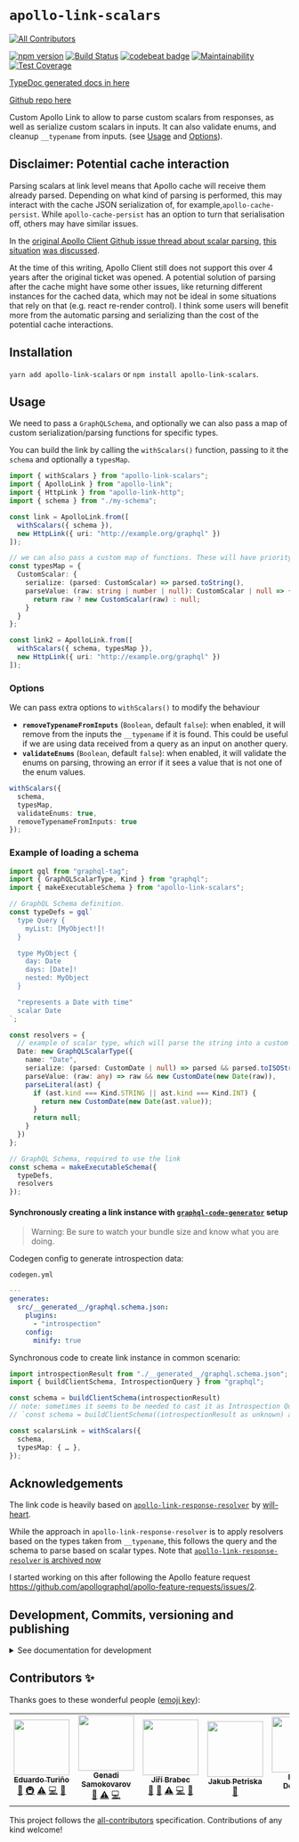 # `apollo-link-scalars`

<!-- ALL-CONTRIBUTORS-BADGE:START - Do not remove or modify this section -->
[![All Contributors](https://img.shields.io/badge/all_contributors-5-orange.svg?style=flat-square)](#contributors-)
<!-- ALL-CONTRIBUTORS-BADGE:END -->

[![npm version](https://badge.fury.io/js/apollo-link-scalars.svg)](https://badge.fury.io/js/apollo-link-scalars)
[![Build Status](https://travis-ci.org/eturino/apollo-link-scalars.svg?branch=master)](https://travis-ci.org/eturino/apollo-link-scalars)
[![codebeat badge](https://codebeat.co/badges/a90150b8-7456-4f39-af0e-773f6fbf4324)](https://codebeat.co/projects/github-com-eturino-apollo-link-scalars-master)
[![Maintainability](https://api.codeclimate.com/v1/badges/bfc3427f46454051044b/maintainability)](https://codeclimate.com/github/eturino/apollo-link-scalars/maintainability)
[![Test Coverage](https://api.codeclimate.com/v1/badges/bfc3427f46454051044b/test_coverage)](https://codeclimate.com/github/eturino/apollo-link-scalars/test_coverage)

[TypeDoc generated docs in here](https://eturino.github.io/apollo-link-scalars)

[Github repo here](https://github.com/eturino/apollo-link-scalars)

Custom Apollo Link to allow to parse custom scalars from responses, as well as serialize custom scalars in inputs. It can also validate enums, and cleanup `__typename` from inputs. (see [Usage](#usage) and [Options](#options)).

## Disclaimer: Potential cache interaction

Parsing scalars at link level means that Apollo cache will receive them already parsed. Depending on what kind of parsing is performed, this may interact with the cache JSON serialization of, for example,`apollo-cache-persist`. While `apollo-cache-persist` has an option to turn that serialisation off, others may have similar issues.

In the [original Apollo Client Github issue thread about scalar parsing](https://github.com/apollographql/apollo-client/issues/585), [this situation](https://github.com/apollographql/apollo-client/issues/585#issuecomment-400792837) [was discussed](https://github.com/apollographql/apollo-client/issues/585#issuecomment-400777797).

At the time of this writing, Apollo Client still does not support this over 4 years after the original ticket was opened. A potential solution of parsing after the cache might have some other issues, like returning different instances for the cached data, which may not be ideal in some situations that rely on that (e.g. react re-render control). I think some users will benefit more from the automatic parsing and serializing than the cost of the potential cache interactions.

## Installation

`yarn add apollo-link-scalars` or `npm install apollo-link-scalars`.

## Usage

We need to pass a `GraphQLSchema`, and optionally we can also pass a map of custom serialization/parsing functions for specific types.

You can build the link by calling the `withScalars()` function, passing to it the `schema` and optionally a `typesMap`.

```typescript
import { withScalars } from "apollo-link-scalars";
import { ApolloLink } from "apollo-link";
import { HttpLink } from "apollo-link-http";
import { schema } from "./my-schema";

const link = ApolloLink.from([
  withScalars({ schema }),
  new HttpLink({ uri: "http://example.org/graphql" })
]);

// we can also pass a custom map of functions. These will have priority over the GraphQLTypes parsing and serializing functions from the Schema.
const typesMap = {
  CustomScalar: {
    serialize: (parsed: CustomScalar) => parsed.toString(),
    parseValue: (raw: string | number | null): CustomScalar | null => {
      return raw ? new CustomScalar(raw) : null;
    }
  }
};

const link2 = ApolloLink.from([
  withScalars({ schema, typesMap }),
  new HttpLink({ uri: "http://example.org/graphql" })
]);
```

### Options

We can pass extra options to `withScalars()` to modify the behaviour

- **`removeTypenameFromInputs`** (`Boolean`, default `false`): when enabled, it will remove from the inputs the `__typename` if it is found. This could be useful if we are using data received from a query as an input on another query.
- **`validateEnums`** (`Boolean`, default `false`): when enabled, it will validate the enums on parsing, throwing an error if it sees a value that is not one of the enum values.

```typescript
withScalars({
  schema,
  typesMap,
  validateEnums: true,
  removeTypenameFromInputs: true
});
```

### Example of loading a schema

```typescript
import gql from "graphql-tag";
import { GraphQLScalarType, Kind } from "graphql";
import { makeExecutableSchema } from "apollo-link-scalars";

// GraphQL Schema definition.
const typeDefs = gql`
  type Query {
    myList: [MyObject!]!
  }

  type MyObject {
    day: Date
    days: [Date]!
    nested: MyObject
  }

  "represents a Date with time"
  scalar Date
`;

const resolvers = {
  // example of scalar type, which will parse the string into a custom class CustomDate which receives a Date object
  Date: new GraphQLScalarType({
    name: "Date",
    serialize: (parsed: CustomDate | null) => parsed && parsed.toISOString(),
    parseValue: (raw: any) => raw && new CustomDate(new Date(raw)),
    parseLiteral(ast) {
      if (ast.kind === Kind.STRING || ast.kind === Kind.INT) {
        return new CustomDate(new Date(ast.value));
      }
      return null;
    }
  })
};

// GraphQL Schema, required to use the link
const schema = makeExecutableSchema({
  typeDefs,
  resolvers
});
```

#### Synchronously creating a link instance with [`graphql-code-generator`](https://graphql-code-generator.com/) setup

> Warning: Be sure to watch your bundle size and know what you are doing.

Codegen config to generate introspection data:

`codegen.yml`

```yml
---
generates:
  src/__generated__/graphql.schema.json:
    plugins:
      - "introspection"
    config:
      minify: true
```

Synchronous code to create link instance in common scenario:

```typescript
import introspectionResult from "./__generated__/graphql.schema.json";
import { buildClientSchema, IntrospectionQuery } from "graphql";

const schema = buildClientSchema(introspectionResult)
// note: sometimes it seems to be needed to cast it as Introspection Query
// `const schema = buildClientSchema((introspectionResult as unknown) as IntrospectionQuery)`

const scalarsLink = withScalars({
  schema,
  typesMap: { … },
});
```

## Acknowledgements

The link code is heavily based on [`apollo-link-response-resolver`](https://github.com/with-heart/apollo-link-response-resolver) by [will-heart](https://github.com/with-heart).

While the approach in `apollo-link-response-resolver` is to apply resolvers based on the types taken from `__typename`, this follows the query and the schema to parse based on scalar types. Note that [`apollo-link-response-resolver` is archived now](https://github.com/with-heart/apollo-link-response-resolver/issues/18)

I started working on this after following the Apollo feature request https://github.com/apollographql/apollo-feature-requests/issues/2.

## Development, Commits, versioning and publishing

<details><summary>See documentation for development</summary>
<p>

See [The Typescript-Starter docs](https://github.com/bitjson/typescript-starter#bump-version-update-changelog-commit--tag-release).

### Commits and CHANGELOG

For commits, you should use [`commitizen`](https://github.com/commitizen/cz-cli)

```sh
yarn global add commitizen

#commit your changes:
git cz
```

As typescript-starter docs state:

This project is tooled for [conventional changelog](https://github.com/conventional-changelog/conventional-changelog) to make managing releases easier. See the [standard-version](https://github.com/conventional-changelog/standard-version) documentation for more information on the workflow, or [`CHANGELOG.md`](CHANGELOG.md) for an example.

```sh
# bump package.json version, update CHANGELOG.md, git tag the release
yarn run version
```

You may find a tool like [**`wip`**](https://github.com/bitjson/wip) helpful for managing work in progress before you're ready to create a meaningful commit.

### Creating the first version

Once you are ready to create the first version, run the following (note that `reset` is destructive and will remove all files not in the git repo from the directory).

```sh
# Reset the repo to the latest commit and build everything
yarn run reset && yarn run test && yarn run doc:html

# Then version it with standard-version options. e.g.:
# don't bump package.json version
yarn run version -- --first-release

# Other popular options include:

# PGP sign it:
# $ yarn run version -- --sign

# alpha release:
# $ yarn run version -- --prerelease alpha
```

And after that, remember to [publish the docs](#publish-the-docs).

And finally push the new tags to github and publish the package to npm.

```sh
# Push to git
git push --follow-tags origin master

# Publish to NPM (allowing public access, required if the package name is namespaced like `@somewhere/some-lib`)
yarn publish --access public
```

### Publish the Docs

```sh
yarn run doc:html && yarn run doc:publish
```

This will generate the docs and publish them in github pages.

### Generate a version

There is a single yarn command for preparing a new release. See [One-step publish preparation script in TypeScript-Starter](https://github.com/bitjson/typescript-starter#one-step-publish-preparation-script)

```sh
# Prepare a standard release
yarn prepare-release

# Push to git
git push --follow-tags origin master

# Publish to NPM (allowing public access, required if the package name is namespaced like `@somewhere/some-lib`)
yarn publish --access public
```

</p>
</details>

## Contributors ✨

Thanks goes to these wonderful people ([emoji key](https://allcontributors.org/docs/en/emoji-key)):

<!-- ALL-CONTRIBUTORS-LIST:START - Do not remove or modify this section -->
<!-- prettier-ignore-start -->
<!-- markdownlint-disable -->
<table>
  <tr>
    <td align="center"><a href="http://eturino.com"><img src="https://avatars3.githubusercontent.com/u/1095800?v=4" width="100px;" alt=""/><br /><sub><b>Eduardo Turiño</b></sub></a><br /><a href="#ideas-eturino" title="Ideas, Planning, & Feedback">🤔</a> <a href="#infra-eturino" title="Infrastructure (Hosting, Build-Tools, etc)">🚇</a> <a href="https://github.com/eturino/apollo-link-scalars/commits?author=eturino" title="Tests">⚠️</a> <a href="https://github.com/eturino/apollo-link-scalars/commits?author=eturino" title="Code">💻</a> <a href="https://github.com/eturino/apollo-link-scalars/commits?author=eturino" title="Documentation">📖</a></td>
    <td align="center"><a href="http://gsamokovarov.com"><img src="https://avatars0.githubusercontent.com/u/604618?v=4" width="100px;" alt=""/><br /><sub><b>Genadi Samokovarov</b></sub></a><br /><a href="https://github.com/eturino/apollo-link-scalars/issues?q=author%3Agsamokovarov" title="Bug reports">🐛</a> <a href="https://github.com/eturino/apollo-link-scalars/commits?author=gsamokovarov" title="Tests">⚠️</a> <a href="https://github.com/eturino/apollo-link-scalars/commits?author=gsamokovarov" title="Code">💻</a></td>
    <td align="center"><a href="https://github.com/brabeji"><img src="https://avatars3.githubusercontent.com/u/2237954?v=4" width="100px;" alt=""/><br /><sub><b>Jiří Brabec</b></sub></a><br /><a href="https://github.com/eturino/apollo-link-scalars/commits?author=brabeji" title="Documentation">📖</a> <a href="https://github.com/eturino/apollo-link-scalars/issues?q=author%3Abrabeji" title="Bug reports">🐛</a> <a href="https://github.com/eturino/apollo-link-scalars/commits?author=brabeji" title="Tests">⚠️</a> <a href="https://github.com/eturino/apollo-link-scalars/commits?author=brabeji" title="Code">💻</a> <a href="#ideas-brabeji" title="Ideas, Planning, & Feedback">🤔</a></td>
    <td align="center"><a href="https://twitter.com/JakubPetriska"><img src="https://avatars3.githubusercontent.com/u/5531859?v=4" width="100px;" alt=""/><br /><sub><b>Jakub Petriska</b></sub></a><br /><a href="https://github.com/eturino/apollo-link-scalars/issues?q=author%3AJakubPetriska" title="Bug reports">🐛</a></td>
    <td align="center"><a href="https://github.com/dobrinov"><img src="https://avatars2.githubusercontent.com/u/996877?v=4" width="100px;" alt=""/><br /><sub><b>Deyan Dobrinov</b></sub></a><br /><a href="https://github.com/eturino/apollo-link-scalars/issues?q=author%3Adobrinov" title="Bug reports">🐛</a> <a href="#ideas-dobrinov" title="Ideas, Planning, & Feedback">🤔</a></td>
  </tr>
</table>

<!-- markdownlint-enable -->
<!-- prettier-ignore-end -->
<!-- ALL-CONTRIBUTORS-LIST:END -->

This project follows the [all-contributors](https://github.com/all-contributors/all-contributors) specification. Contributions of any kind welcome!
